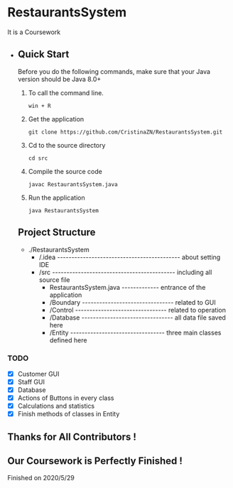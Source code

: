 # RestaurantsSystem

It is a Coursework

- ## Quick Start

  Before you do the following commands, make sure that your Java version should be Java 8.0+

  

  1. To call the command line.

     `win + R `

  2.  Get the application

        `git clone https://github.com/CristinaZN/RestaurantsSystem.git` 

  3. Cd to the source directory

     `cd src`

  4. Compile the source code

     `javac RestaurantsSystem.java`

  5. Run the application

     `java RestaurantsSystem`

  ## Project Structure

  - ./RestaurantsSystem
    - /.idea	------------------------------------------- about setting IDE
    - /src       ------------------------------------------- including all source file
      - RestaurantsSystem.java ------------- entrance of the application
      - /Boundary  -------------------------------- related to GUI
      - /Control      -------------------------------- related to operation
      - /Database  -------------------------------- all data file saved here
      - /Entity        --------------------------------- three main classes defined here

### TODO

- [x] Customer GUI
- [x] Staff GUI
- [x] Database
- [x] Actions of Buttons in every class
- [x] Calculations and statistics
- [x] Finish methods of classes in Entity

## Thanks for All Contributors !

## Our Coursework is Perfectly Finished !

Finished on 2020/5/29

